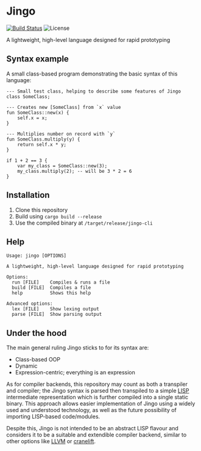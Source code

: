 # Jingo

[![Build Status](https://img.shields.io/endpoint.svg?url=https%3A%2F%2Factions-badge.atrox.dev%2Fowez%2Fjingo%2Fbadge&style=for-the-badge)](https://actions-badge.atrox.dev/owez/jingo/goto)
![License](https://img.shields.io/github/license/owez/jingo?style=for-the-badge)

A lightweight, high-level language designed for rapid prototyping

## Syntax example

A small class-based program demonstrating the basic syntax of this language:

```none
--- Small test class, helping to describe some features of Jingo
class SomeClass;

--- Creates new [SomeClass] from `x` value
fun SomeClass::new(x) {
    self.x = x;
}

--- Multiplies number on record with `y`
fun SomeClass.multiply(y) {
    return self.x * y;
}

if 1 + 2 == 3 {
    var my_class = SomeClass::new(3);
    my_class.multiply(2); -- will be 3 * 2 = 6
}
```

## Installation

1. Clone this repository
2. Build using `cargo build --release`
3. Use the compiled binary at `/target/release/jingo-cli`

## Help

```none
Usage: jingo [OPTIONS]

A lightweight, high-level language designed for rapid prototyping

Options:
  run [FILE]    Compiles & runs a file
  build [FILE]  Compiles a file
  help          Shows this help

Advanced options:
  lex [FILE]    Show lexing output
  parse [FILE]  Show parsing output
```

## Under the hood

The main general ruling Jingo sticks to for its syntax are:

- Class-based OOP
- Dynamic
- Expression-centric; everything is an expression

As for compiler backends, this repository may count as both a transpiler and compiler; the Jingo syntax is parsed then transpiled to a simple [LISP](https://en.wikipedia.org/wiki/Lisp_(programming_language)) intermediate representation which is further compiled into a single static binary. This approach allows easier implementation of Jingo using a widely used and understood technology, as well as the future possibility of importing LISP-based code/modules.

Despite this, Jingo is not intended to be an abstract LISP flavour and considers it to be a suitable and extendible compiler backend, similar to other options like [LLVM](https://en.wikipedia.org/wiki/LLVM) or [cranelift](https://github.com/bytecodealliance/wasmtime/tree/main/cranelift).
